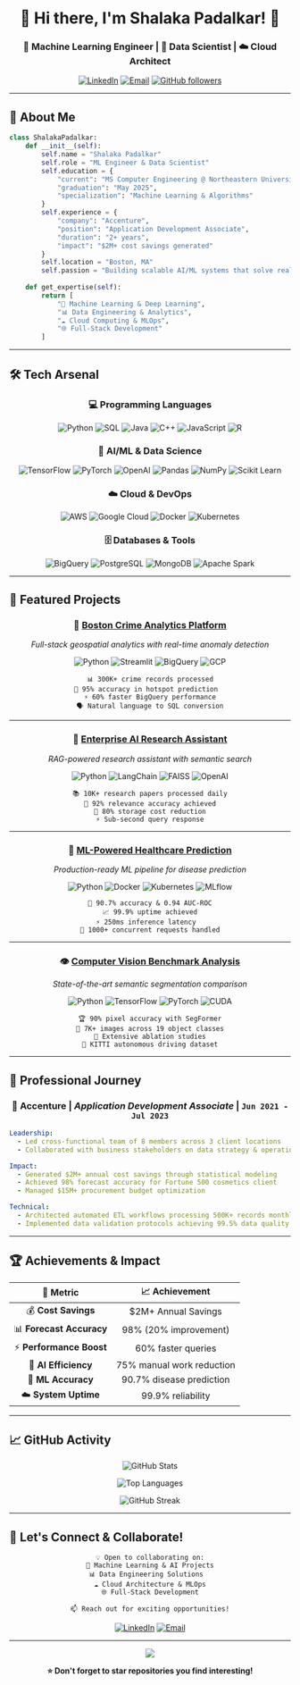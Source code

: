 # <div align="center">👋 Hi there, I'm **Shalaka Padalkar**! 🚀</div>

<div align="center">

### 🎯 **Machine Learning Engineer** | 🔬 **Data Scientist** | ☁️ **Cloud Architect**

[![LinkedIn](https://img.shields.io/badge/LinkedIn-0077B5?style=for-the-badge&logo=linkedin&logoColor=white)](https://www.linkedin.com/in/shalaka-padalkar/)
[![Email](https://img.shields.io/badge/Gmail-D14836?style=for-the-badge&logo=gmail&logoColor=white)](mailto:padalkar.sha@northeastern.edu)
[![GitHub followers](https://img.shields.io/github/followers/shalakapadalkar16?logo=GitHub&style=for-the-badge)](https://github.com/shalakapadalkar16)

</div>

---

## 🚀 **About Me**

```python
class ShalakaPadalkar:
    def __init__(self):
        self.name = "Shalaka Padalkar"
        self.role = "ML Engineer & Data Scientist"
        self.education = {
            "current": "MS Computer Engineering @ Northeastern University",
            "graduation": "May 2025",
            "specialization": "Machine Learning & Algorithms"
        }
        self.experience = {
            "company": "Accenture",
            "position": "Application Development Associate",
            "duration": "2+ years",
            "impact": "$2M+ cost savings generated"
        }
        self.location = "Boston, MA"
        self.passion = "Building scalable AI/ML systems that solve real-world problems"
    
    def get_expertise(self):
        return [
            "🤖 Machine Learning & Deep Learning",
            "📊 Data Engineering & Analytics", 
            "☁️ Cloud Computing & MLOps",
            "🌐 Full-Stack Development"
        ]
```

---

## 🛠️ **Tech Arsenal**

<div align="center">

### **💻 Programming Languages**
![Python](https://img.shields.io/badge/Python-3776AB?style=for-the-badge&logo=python&logoColor=white)
![SQL](https://img.shields.io/badge/SQL-4479A1?style=for-the-badge&logo=MySQL&logoColor=white)
![Java](https://img.shields.io/badge/Java-ED8B00?style=for-the-badge&logo=java&logoColor=white)
![C++](https://img.shields.io/badge/C%2B%2B-00599C?style=for-the-badge&logo=c%2B%2B&logoColor=white)
![JavaScript](https://img.shields.io/badge/JavaScript-F7DF1E?style=for-the-badge&logo=javascript&logoColor=black)
![R](https://img.shields.io/badge/R-276DC3?style=for-the-badge&logo=r&logoColor=white)

### **🤖 AI/ML & Data Science**
![TensorFlow](https://img.shields.io/badge/TensorFlow-FF6F00?style=for-the-badge&logo=tensorflow&logoColor=white)
![PyTorch](https://img.shields.io/badge/PyTorch-EE4C2C?style=for-the-badge&logo=pytorch&logoColor=white)
![OpenAI](https://img.shields.io/badge/OpenAI-412991?style=for-the-badge&logo=openai&logoColor=white)
![Pandas](https://img.shields.io/badge/Pandas-150458?style=for-the-badge&logo=pandas&logoColor=white)
![NumPy](https://img.shields.io/badge/NumPy-013243?style=for-the-badge&logo=numpy&logoColor=white)
![Scikit Learn](https://img.shields.io/badge/scikit_learn-F7931E?style=for-the-badge&logo=scikit-learn&logoColor=white)

### **☁️ Cloud & DevOps**
![AWS](https://img.shields.io/badge/AWS-232F3E?style=for-the-badge&logo=amazon-aws&logoColor=white)
![Google Cloud](https://img.shields.io/badge/Google_Cloud-4285F4?style=for-the-badge&logo=google-cloud&logoColor=white)
![Docker](https://img.shields.io/badge/Docker-2496ED?style=for-the-badge&logo=docker&logoColor=white)
![Kubernetes](https://img.shields.io/badge/Kubernetes-326CE5?style=for-the-badge&logo=kubernetes&logoColor=white)

### **🗄️ Databases & Tools**
![BigQuery](https://img.shields.io/badge/BigQuery-4285F4?style=for-the-badge&logo=google-cloud&logoColor=white)
![PostgreSQL](https://img.shields.io/badge/PostgreSQL-316192?style=for-the-badge&logo=postgresql&logoColor=white)
![MongoDB](https://img.shields.io/badge/MongoDB-4EA94B?style=for-the-badge&logo=mongodb&logoColor=white)
![Apache Spark](https://img.shields.io/badge/Apache_Spark-FFFFFF?style=for-the-badge&logo=apachespark&logoColor=#E35A16)

</div>

---

## 🌟 **Featured Projects**

<div align="center">

### 🚨 **[Boston Crime Analytics Platform](https://github.com/shalakapadalkar16/CrimeViz-Boston-Crime-Visualization-Dashboard)**
*Full-stack geospatial analytics with real-time anomaly detection*

![Python](https://img.shields.io/badge/-Python-blue) ![Streamlit](https://img.shields.io/badge/-Streamlit-red) ![BigQuery](https://img.shields.io/badge/-BigQuery-yellow) ![GCP](https://img.shields.io/badge/-GCP-green)

```
📊 300K+ crime records processed
🎯 95% accuracy in hotspot prediction  
⚡ 60% faster BigQuery performance
🗣️ Natural language to SQL conversion
```

---

### 🤖 **[Enterprise AI Research Assistant](https://github.com/shalakapadalkar16/Intelligent-Research-Assistant)**
*RAG-powered research assistant with semantic search*

![Python](https://img.shields.io/badge/-Python-blue) ![LangChain](https://img.shields.io/badge/-LangChain-purple) ![FAISS](https://img.shields.io/badge/-FAISS-orange) ![OpenAI](https://img.shields.io/badge/-OpenAI-black)

```
📚 10K+ research papers processed daily
🎯 92% relevance accuracy achieved
💾 80% storage cost reduction
⚡ Sub-second query response
```

---

### 🏥 **[ML-Powered Healthcare Prediction](https://github.com/shalakapadalkar16/End-to-End-Parkinson-Disease-Prediction-Pipeline)**
*Production-ready ML pipeline for disease prediction*

![Python](https://img.shields.io/badge/-Python-blue) ![Docker](https://img.shields.io/badge/-Docker-cyan) ![Kubernetes](https://img.shields.io/badge/-Kubernetes-navy) ![MLflow](https://img.shields.io/badge/-MLflow-lightblue)

```
🎯 90.7% accuracy & 0.94 AUC-ROC
📈 99.9% uptime achieved
⚡ 250ms inference latency  
🚀 1000+ concurrent requests handled
```

---

### 👁️ **[Computer Vision Benchmark Analysis](https://github.com/shalakapadalkar16/Semantic-Segmentation-Comparative-Analysis)**
*State-of-the-art semantic segmentation comparison*

![Python](https://img.shields.io/badge/-Python-blue) ![TensorFlow](https://img.shields.io/badge/-TensorFlow-orange) ![PyTorch](https://img.shields.io/badge/-PyTorch-red) ![CUDA](https://img.shields.io/badge/-CUDA-green)

```
🏆 90% pixel accuracy with SegFormer
📸 7K+ images across 19 object classes
🔬 Extensive ablation studies
🚗 KITTI autonomous driving dataset
```

</div>

---

## 💼 **Professional Journey**

<div align="center">

### **🏢 Accenture** | *Application Development Associate* | `Jun 2021 - Jul 2023`

</div>

```yaml
Leadership:
  - Led cross-functional team of 8 members across 3 client locations
  - Collaborated with business stakeholders on data strategy & operations

Impact:
  - Generated $2M+ annual cost savings through statistical modeling
  - Achieved 98% forecast accuracy for Fortune 500 cosmetics client
  - Managed $15M+ procurement budget optimization

Technical:
  - Architected automated ETL workflows processing 500K+ records monthly
  - Implemented data validation protocols achieving 99.5% data quality
```

---

## 🏆 **Achievements & Impact**

<div align="center">

| 🎯 **Metric** | 📈 **Achievement** |
|:---:|:---:|
| 💰 **Cost Savings** | $2M+ Annual Savings |
| 📊 **Forecast Accuracy** | 98% (20% improvement) |
| ⚡ **Performance Boost** | 60% faster queries |
| 🤖 **AI Efficiency** | 75% manual work reduction |
| 🎯 **ML Accuracy** | 90.7% disease prediction |
| ☁️ **System Uptime** | 99.9% reliability |

</div>

---

## 📈 **GitHub Activity**

<div align="center">

![GitHub Stats](https://github-readme-stats.vercel.app/api?username=shalakapadalkar16&show_icons=true&theme=tokyonight&hide_border=true&count_private=true)

![Top Languages](https://github-readme-stats.vercel.app/api/top-langs/?username=shalakapadalkar16&layout=compact&theme=tokyonight&hide_border=true)

![GitHub Streak](https://github-readme-streak-stats.herokuapp.com/?user=shalakapadalkar16&theme=tokyonight&hide_border=true)

</div>

---

## 🤝 **Let's Connect & Collaborate!**

<div align="center">

```
💡 Open to collaborating on:
🤖 Machine Learning & AI Projects
📊 Data Engineering Solutions  
☁️ Cloud Architecture & MLOps
🌐 Full-Stack Development

📫 Reach out for exciting opportunities!
```

[![LinkedIn](https://img.shields.io/badge/LinkedIn-Let's_Connect!-0077B5?style=for-the-badge&logo=linkedin&logoColor=white)](https://www.linkedin.com/in/shalaka-padalkar/)
[![Email](https://img.shields.io/badge/Email-Drop_a_Line!-D14836?style=for-the-badge&logo=gmail&logoColor=white)](mailto:padalkar.sha@northeastern.edu)

---

<img src="https://komarev.com/ghpvc/?username=shalakapadalkar16&color=blueviolet&style=for-the-badge&label=PROFILE+VIEWS">

**⭐ Don't forget to star repositories you find interesting!**

</div>
